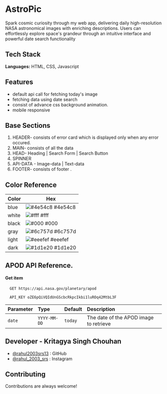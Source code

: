 # AstroPic

Spark cosmic curiosity through my web app, delivering daily high-resolution NASA astronomical images with enriching descriptions. Users can effortlessly explore space's grandeur through an intuitive interface and powerful date search functionality

## Tech Stack

**Languages:** HTML, CSS, Javascript

## Features

- default api call for fetching today's image
- fetching data using date search
- consist of advance css background animation.
- mobile responsive

## Base Sections

1. HEADER- consists of error card which is displayed only when any error occured.
2. MAIN- consists of all the data
3. HEAD- Heading | Search Form | Search Button
4. SPINNER
5. API-DATA - Image-data | Text-data
6. FOOTER- consists of footer .

## Color Reference

| Color | Hex                                                              |
| ----- | ---------------------------------------------------------------- |
| blue  | ![#4e54c8](https://via.placeholder.com/10/4e54c8?text=+) #4e54c8 |
| white | ![#fff](https://via.placeholder.com/10/fff?text=+) #fff          |
| black | ![#000](https://via.placeholder.com/10/000?text=+) #000          |
| gray  | ![#6c757d](https://via.placeholder.com/10/6c757d?text=+) #6c757d |
| light | ![#eeefef](https://via.placeholder.com/10/eeefef?text=+) #eeefef |
| dark  | ![#1d1e20](https://via.placeholder.com/10/1d1e20?text=+) #1d1e20 |

## APOD API Reference.

#### Get item

```http
  GET https://api.nasa.gov/planetary/apod
```

```http
  API_KEY oZE6pQiVQIdUnGScbcRkpcIkbi1luROq42MtbL3F
```

| Parameter | Type         | Default | Description                            |
| :-------- | :----------- | :------ | :------------------------------------- |
| `date`    | `YYYY-MM-DD` | `today` | The date of the APOD image to retrieve |

## Developer - Kritagya Singh Chouhan

- [@rahul2003srs13]((https://github.com/rahul2003srs13)) : GitHub
- [@rahul_2003_srs]((https://www.instagram.com/rahul_2003_srs)/) : Instagram

## Contributing

Contributions are always welcome!
